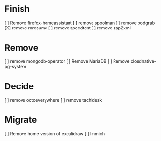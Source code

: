 # Finish
[ ] Remove firefox-homeassistant
[ ] remove spoolman
[ ] remove podgrab
[X] remove rxresume
[ ] remove speedtest
[ ] remove zap2xml

# Remove
[ ] remove mongodb-operator
[ ] Remove MariaDB
[ ] Remove cloudnative-pg-system

# Decide
[ ] remove octoeverywhere
[ ] remove tachidesk

# Migrate
[ ] Remove home version of excalidraw
[ ] Immich
